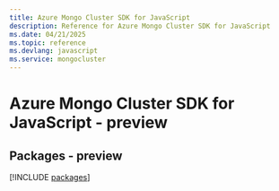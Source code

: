 ```yaml
---
title: Azure Mongo Cluster SDK for JavaScript
description: Reference for Azure Mongo Cluster SDK for JavaScript
ms.date: 04/21/2025
ms.topic: reference
ms.devlang: javascript
ms.service: mongocluster
---
```

# Azure Mongo Cluster SDK for JavaScript - preview
## Packages - preview
[!INCLUDE [packages](mongo-cluster-index.md)]